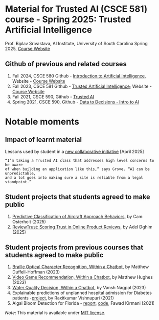 # Material for Trusted AI (CSCE 581) course - Spring 2025: Trusted Artificial Intelligence 

Prof. Biplav Srivastava, AI Institute, University of South Carolina
Spring 2025, [Course Website](https://sites.google.com/site/biplavsrivastava/teaching/ai-csce-581-spring-2025-trusted-ai)


## Github of previous and related courses
1. Fall 2024, CSCE 580 Github - [Introduction to Artificial Intelligence](https://github.com/biplav-s/course-ai-f24), Website - [Course Website](https://sites.google.com/site/biplavsrivastava/teaching/ai-csce-580-fall-2024-intro-to-ai)
2. Fall 2023, CSCE 581 Github - [Trusted Artificial Intelligence](https://github.com/biplav-s/course-ai-tai-f23); Website - [Course Website](https://sites.google.com/site/biplavsrivastava/teaching/ai-csce-581-fall-2023-trusted-ai)
3. Fall 2021, CSCE 590, Github - [Trusted AI](https://github.com/biplav-s/course-tai)
4. Spring 2021, CSCE 590, Github - [Data to Decisions - Intro to AI](https://github.com/biplav-s/course-d2d-ai)


# Notable moments

## Impact of learnt material
Lessons used by student in a [new collaborative initiative](https://www.sc.edu/study/colleges_schools/engineering_and_computing/news_events/news/2025/jamai_study_platform_students.php) [April 2025]
```
“I’m taking a Trusted AI class that addresses high level concerns to be aware 
of when building an application like this,” says Grove. “AI can be unpredictable, 
and a lot goes into making sure a site is reliable from a legal standpoint.”
```

## Student projects that students agreed to make public
1. [Predictive Classification of Aircraft Approach Behaviors](https://github.com/osterholt/PCAAB), by Cam Osterholt (2025)
2. [ReviewTrust: Scoring Trust in Online Product Reviews](https://github.com/adeldghimfr/Project_Review_Trust_Score), by Adel Dghim (2025)
   

## Student projects from previous courses that students agreed to make public
1. [Braille Optical Character Recognition, Within a Chatbot](https://github.com/MatthewADH/BrailleOpticalCharacterRecognition), by Matthew Duffell-Hoffman (2023)
2. [Video Game Recommendation, Within a Chatbot](https://github.com/mh1300/Game-Recommendation-Automation-Machine), by Matthew Hughes  (2023)
3. [Water Quality Decision, Within a Chatbot](https://github.com/vnagpal25/Water-Quality-Chatbot), by Vansh Nagpal  (2023)
2. Explainable predictions of unplanned hospital admission for Diabetes patients -[project](https://github.com/goswamiraxit/TrustedAI/tree/main/Course_Project), by Raxitkumar Vishnupuri  (2021)
3. Algal Bloom Detection for Florida - [report](https://github.com/fkirmani/csce590-001/blob/main/Project/report/FawadKirmani%20-%20CSCE590-1%20Course%20Project%20Report.pdf), [code](https://github.com/fkirmani/csce590-001/tree/main/Project), Fawad Kirmani  (2021)


*Note*: This material is available under [MIT license](https://opensource.org/licenses/MIT).

